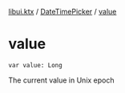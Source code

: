 [libui.ktx](../README.md) / [DateTimePicker](README.md) / [value](value.md)

# value

`var value: Long`

The current value in Unix epoch

